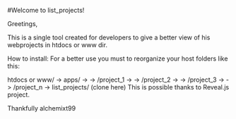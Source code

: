 #Welcome to list_projects!

Greetings,

This is a single tool created for developers to give a better view of his webprojects in htdocs or www dir.

How to install: For a better use you must to reorganize your host folders like this:

htdocs or www/
-> apps/
-> -> /project_1
-> -> /project_2
-> -> /project_3
-> -> /project_n
-> list_projects/ (clone here)
This is possible thanks to Reveal.js project.

Thankfully alchemixt99

